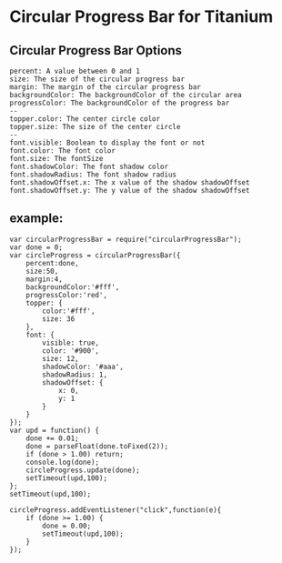 # Circular Progress Bar for Titanium

 	
## Circular Progress Bar Options
 
	percent: A value between 0 and 1
	size: The size of the circular progress bar
	margin: The margin of the circular progress bar
	backgroundColor: The backgroundColor of the circular area
	progressColor: The backgroundColor of the progress bar
	--
	topper.color: The center circle color
	topper.size: The size of the center circle
	--
	font.visible: Boolean to display the font or not
	font.color: The font color
	font.size: The fontSize
	font.shadowColor: The font shadow color
	font.shadowRadius: The font shadow radius
	font.shadowOffset.x: The x value of the shadow shadowOffset
	font.shadowOffset.y: The y value of the shadow shadowOffset

## example:

	var circularProgressBar = require("circularProgressBar");
	var done = 0;
	var circleProgress = circularProgressBar({
		percent:done,
		size:50,
		margin:4,
		backgroundColor:'#fff',
		progressColor:'red',
		topper: {
			color:'#fff',
			size: 36
		},
		font: {
			visible: true,
			color: '#900',
			size: 12,
			shadowColor: '#aaa',
			shadowRadius: 1,
			shadowOffset: {
				x: 0,
				y: 1
			}
		}
	});
	var upd = function() {
		done += 0.01;
		done = parseFloat(done.toFixed(2));
		if (done > 1.00) return;
		console.log(done);
		circleProgress.update(done);
		setTimeout(upd,100);
	};
	setTimeout(upd,100);

	circleProgress.addEventListener("click",function(e){
		if (done >= 1.00) {
			done = 0.00;
			setTimeout(upd,100);         
		}
	});